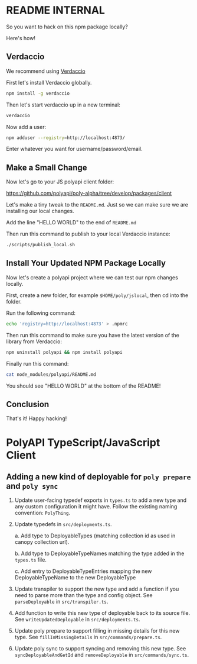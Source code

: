 # README INTERNAL

So you want to hack on this npm package locally?

Here's how!

## Verdaccio

We recommend using [Verdaccio](https://verdaccio.org/)

First let's install Verdaccio globally.

```bash
npm install -g verdaccio
```

Then let's start verdaccio up in a new terminal:

```bash
verdaccio
```

Now add a user:

```bash
npm adduser --registry=http://localhost:4873/
```

Enter whatever you want for username/password/email.

## Make a Small Change

Now let's go to your JS polyapi client folder:

https://github.com/polyapi/poly-alpha/tree/develop/packages/client

Let's make a tiny tweak to the `README.md`. Just so we can make sure we are installing our local changes.

Add the line "HELLO WORLD" to the end of `README.md`

Then run this command to publish to your local Verdaccio instance:

```bash
./scripts/publish_local.sh
```

## Install Your Updated NPM Package Locally

Now let's create a polyapi project where we can test our npm changes locally.

First, create a new folder, for example `$HOME/poly/jslocal`, then cd into the folder.

Run the following command:

```bash
echo 'registry=http://localhost:4873' > .npmrc
```

Then run this command to make sure you have the latest version of the library from Verdaccio:

```bash
npm uninstall polyapi && npm install polyapi
```

Finally run this command:

```bash
cat node_modules/polyapi/README.md
```

You should see "HELLO WORLD" at the bottom of the README!

## Conclusion

That's it! Happy hacking!

# PolyAPI TypeScript/JavaScript Client

## Adding a new kind of deployable for `poly prepare` and `poly sync`

1. Update user-facing typedef exports in `types.ts` to add a new type and any custom configuration it might have. Follow the existing naming convention: `PolyThing`.

2. Update typedefs in `src/deployments.ts`.

   a. Add type to DeployableTypes (matching collection id as used in canopy collection url).

   b. Add type to DeployableTypeNames matching the type added in the `types.ts` file.

   c. Add entry to DeployableTypeEntries mapping the new DeployableTypeName to the new DeployableType

3. Update transpiler to support the new type and add a function if you need to parse more than the type and config object. See `parseDeployable` in `src/transpiler.ts`.

4. Add function to write this new type of deployable back to its source file. See `writeUpdatedDeployable` in `src/deployments.ts`.

5. Update poly prepare to support filling in missing details for this new type. See `fillInMissingDetails` in `src/commands/prepare.ts`.

6. Update poly sync to support syncing and removing this new type. See `syncDeployableAndGetId` and `removeDeployable`  in `src/commands/sync.ts`.